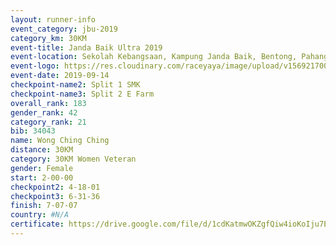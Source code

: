 ```yaml
---
layout: runner-info 
event_category: jbu-2019 
category_km: 30KM 
event-title: Janda Baik Ultra 2019 
event-location: Sekolah Kebangsaan, Kampung Janda Baik, Bentong, Pahang, Malaysia 
event-logo: https://res.cloudinary.com/raceyaya/image/upload/v1569217009/logo/janda-baik_vch1pc.jpg 
event-date: 2019-09-14 
checkpoint-name2: Split 1 SMK 
checkpoint-name3: Split 2 E Farm 
overall_rank: 183
gender_rank: 42
category_rank: 21
bib: 34043
name: Wong Ching Ching
distance: 30KM
category: 30KM Women Veteran
gender: Female
start: 2-00-00
checkpoint2: 4-18-01
checkpoint3: 6-31-36
finish: 7-07-07
country: #N/A
certificate: https://drive.google.com/file/d/1cdKatmwOKZgfQiw4ioKoIju7Eg8074wk/view?usp=sharing
---
```

